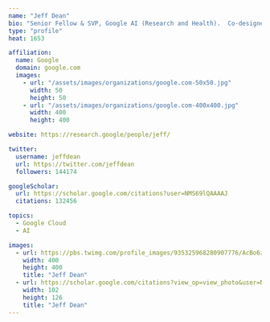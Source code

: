 ```yaml
---
name: "Jeff Dean"
bio: "Senior Fellow & SVP, Google AI (Research and Health).  Co-designer/implementor of software systems like @TensorFlow, MapReduce, BigTable, Spanner, .."
type: "profile"
heat: 1653

affiliation:
  name: Google
  domain: google.com
  images:
    - url: "/assets/images/organizations/google.com-50x50.jpg"
      width: 50
      height: 50
    - url: "/assets/images/organizations/google.com-400x400.jpg"
      width: 400
      height: 400

website: https://research.google/people/jeff/

twitter:
  username: jeffdean
  url: https://twitter.com/jeffdean
  followers: 144174

googleScholar:
  url: https://scholar.google.com/citations?user=NMS69lQAAAAJ
  citations: 132456

topics:
  - Google Cloud
  - AI

images:
  - url: https://pbs.twimg.com/profile_images/935325968280907776/AcBo6zJc_400x400.jpg
    width: 400
    height: 400
    title: "Jeff Dean"
  - url: https://scholar.google.com/citations?view_op=view_photo&user=NMS69lQAAAAJ&citpid=3
    width: 102
    height: 126
    title: "Jeff Dean"
---
```


